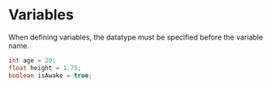 # Variables

When defining variables, the datatype must be specified before the variable
name.

```java
int age = 20;
float height = 1.75;
boolean isAwake = true;
```